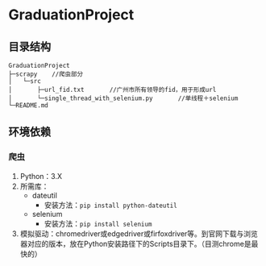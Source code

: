 # GraduationProject

## 目录结构

```terminal
GraduationProject
├─scrapy    //爬虫部分
│   └─src
│       ├─url_fid.txt       //广州市所有领导的fid，用于形成url
│       └─single_thread_with_selenium.py       //单线程＋selenium
└─README.md
```

## 环境依赖

### 爬虫

1. Python：3.X
2. 所需库：
   - dateutil
     - 安装方法：`pip install python-dateutil`
   - selenium
     - 安装方法：`pip install selenium`
3. 模拟驱动：chromedriver或edgedriver或firfoxdriver等。到官网下载与浏览器对应的版本，放在Python安装路径下的Scripts目录下。（目测chrome是最快的）